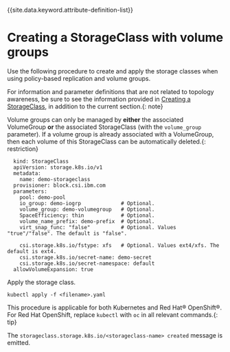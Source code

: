 
{{site.data.keyword.attribute-definition-list}}

# Creating a StorageClass with volume groups

Use the following procedure to create and apply the storage classes when using policy-based replication and volume groups.

For information and parameter definitions that are not related to topology awareness, be sure to see the information provided in [Creating a StorageClass](creating_volumestorageclass.md), in addition to the current section.{: note}

Volume groups can only be managed by **either** the associated VolumeGroup **or** the associated StorageClass (with the `volume_group` parameter). If a volume group is already associated with a VolumeGroup, then each volume of this StorageClass can be automatically deleted.{: restriction}

  
      kind: StorageClass
      apiVersion: storage.k8s.io/v1
      metadata:
        name: demo-storageclass
      provisioner: block.csi.ibm.com
      parameters:
        pool: demo-pool
        io_group: demo-iogrp             # Optional.
        volume_group: demo-volumegroup   # Optional.
        SpaceEfficiency: thin            # Optional.
        volume_name_prefix: demo-prefix  # Optional.
        virt_snap_func: "false"          # Optional. Values "true"/"false". The default is "false".

        csi.storage.k8s.io/fstype: xfs   # Optional. Values ext4/xfs. The default is ext4.
        csi.storage.k8s.io/secret-name: demo-secret
        csi.storage.k8s.io/secret-namespace: default
      allowVolumeExpansion: true
    

Apply the storage class.

  ```
  kubectl apply -f <filename>.yaml
  ```

This procedure is applicable for both Kubernetes and Red Hat® OpenShift®. For Red Hat OpenShift, replace `kubectl` with `oc` in all relevant commands.{: tip}

The `storageclass.storage.k8s.io/<storageclass-name> created` message is emitted.
